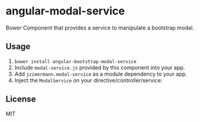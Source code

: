 # angular-modal-service

Bower Component that provides a service to manipulate a bootstrap modal.


## Usage
1. `bower install angular-bootstrap-modal-service`
2. Include `modal-service.js` provided by this component into your app.
3. Add `jzimermann.modal-service` as a module dependency to your app.
4. Inject the `ModalService` on your directive/controller/service:

## License
MIT
